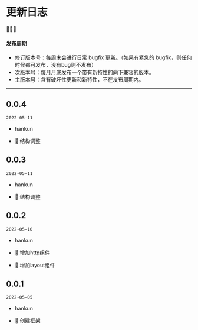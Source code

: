 # 更新日志

🌟🐞🔥

#### 发布周期

- 修订版本号：每周末会进行日常 bugfix 更新。（如果有紧急的 bugfix，则任何时候都可发布，没有bug则不发布）
- 次版本号：每月月底发布一个带有新特性的向下兼容的版本。
- 主版本号：含有破坏性更新和新特性，不在发布周期内。

---

## 0.0.4

`2022-05-11`
- hankun

- 🌟 结构调整

## 0.0.3

`2022-05-11`
- hankun

- 🌟 结构调整

## 0.0.2

`2022-05-10`
- hankun

- 🌟 增加http组件
- 🌟 增加layout组件

## 0.0.1

`2022-05-05`
- hankun

- 🌟 创建框架